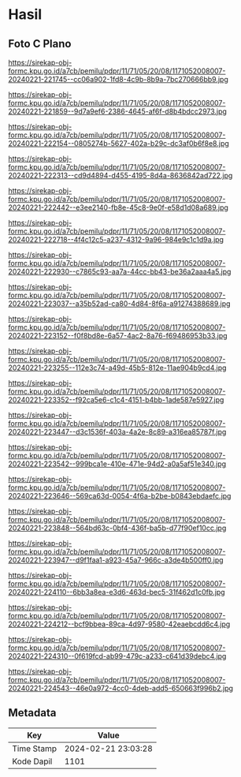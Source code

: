 # Hasil

## Foto C Plano

https://sirekap-obj-formc.kpu.go.id/a7cb/pemilu/pdpr/11/71/05/20/08/1171052008007-20240221-221745--cc06a902-1fd8-4c9b-8b9a-7bc270666bb9.jpg

https://sirekap-obj-formc.kpu.go.id/a7cb/pemilu/pdpr/11/71/05/20/08/1171052008007-20240221-221859--9d7a9ef6-2386-4645-af6f-d8b4bdcc2973.jpg

https://sirekap-obj-formc.kpu.go.id/a7cb/pemilu/pdpr/11/71/05/20/08/1171052008007-20240221-222154--0805274b-5627-402a-b29c-dc3af0b6f8e8.jpg

https://sirekap-obj-formc.kpu.go.id/a7cb/pemilu/pdpr/11/71/05/20/08/1171052008007-20240221-222313--cd9d4894-d455-4195-8d4a-8636842ad722.jpg

https://sirekap-obj-formc.kpu.go.id/a7cb/pemilu/pdpr/11/71/05/20/08/1171052008007-20240221-222442--e3ee2140-fb8e-45c8-9e0f-e58d1d08a689.jpg

https://sirekap-obj-formc.kpu.go.id/a7cb/pemilu/pdpr/11/71/05/20/08/1171052008007-20240221-222718--4f4c12c5-a237-4312-9a96-984e9c1c1d9a.jpg

https://sirekap-obj-formc.kpu.go.id/a7cb/pemilu/pdpr/11/71/05/20/08/1171052008007-20240221-222930--c7865c93-aa7a-44cc-bb43-be36a2aaa4a5.jpg

https://sirekap-obj-formc.kpu.go.id/a7cb/pemilu/pdpr/11/71/05/20/08/1171052008007-20240221-223037--a35b52ad-ca80-4d84-8f6a-a91274388689.jpg

https://sirekap-obj-formc.kpu.go.id/a7cb/pemilu/pdpr/11/71/05/20/08/1171052008007-20240221-223152--f0f8bd8e-6a57-4ac2-8a76-f69486953b33.jpg

https://sirekap-obj-formc.kpu.go.id/a7cb/pemilu/pdpr/11/71/05/20/08/1171052008007-20240221-223255--112e3c74-a49d-45b5-812e-11ae904b9cd4.jpg

https://sirekap-obj-formc.kpu.go.id/a7cb/pemilu/pdpr/11/71/05/20/08/1171052008007-20240221-223352--f92ca5e6-c1c4-4151-b4bb-1ade587e5927.jpg

https://sirekap-obj-formc.kpu.go.id/a7cb/pemilu/pdpr/11/71/05/20/08/1171052008007-20240221-223447--d3c1536f-403a-4a2e-8c89-a316ea85787f.jpg

https://sirekap-obj-formc.kpu.go.id/a7cb/pemilu/pdpr/11/71/05/20/08/1171052008007-20240221-223542--999bca1e-410e-471e-94d2-a0a5af51e340.jpg

https://sirekap-obj-formc.kpu.go.id/a7cb/pemilu/pdpr/11/71/05/20/08/1171052008007-20240221-223646--569ca63d-0054-4f6a-b2be-b0843ebdaefc.jpg

https://sirekap-obj-formc.kpu.go.id/a7cb/pemilu/pdpr/11/71/05/20/08/1171052008007-20240221-223848--564bd63c-0bf4-436f-ba5b-d77f90ef10cc.jpg

https://sirekap-obj-formc.kpu.go.id/a7cb/pemilu/pdpr/11/71/05/20/08/1171052008007-20240221-223947--d9f1faa1-a923-45a7-966c-a3de4b500ff0.jpg

https://sirekap-obj-formc.kpu.go.id/a7cb/pemilu/pdpr/11/71/05/20/08/1171052008007-20240221-224110--6bb3a8ea-e3d6-463d-bec5-31f462d1c0fb.jpg

https://sirekap-obj-formc.kpu.go.id/a7cb/pemilu/pdpr/11/71/05/20/08/1171052008007-20240221-224212--bcf9bbea-89ca-4d97-9580-42eaebcdd6c4.jpg

https://sirekap-obj-formc.kpu.go.id/a7cb/pemilu/pdpr/11/71/05/20/08/1171052008007-20240221-224310--0f619fcd-ab99-479c-a233-c641d39debc4.jpg

https://sirekap-obj-formc.kpu.go.id/a7cb/pemilu/pdpr/11/71/05/20/08/1171052008007-20240221-224543--46e0a972-4cc0-4deb-add5-650663f996b2.jpg


## Metadata

| Key        | Value               |
| ---------- | ------------------- |
| Time Stamp | 2024-02-21 23:03:28 |
| Kode Dapil | 1101                |



